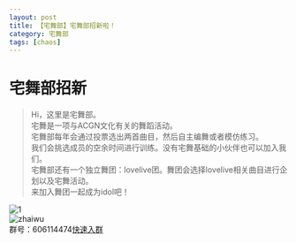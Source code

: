 ```yaml
---
layout: post
title: 【宅舞部】宅舞部招新啦！
category: 宅舞部
tags: [chaos]
---
```


# 宅舞部招新

>Hi，这里是宅舞部。<br />
宅舞是一项与ACGN文化有关的舞蹈活动。<br />
宅舞部每年会通过投票选出两首曲目，然后自主编舞或者模仿练习。<br />
我们会挑选成员的空余时间进行训练。没有宅舞基础的小伙伴也可以加入我们。<br />
宅舞部还有一个独立舞团：lovelive团。舞团会选择lovelive相关曲目进行企划以及宅舞活动。<br />
来加入舞团一起成为idol吧！<br />

![1](https://dev.tencent.com/u/Water_Emissary/p/pbed/git/raw/master/zhaiwu/zhaoxing/1.png)
<br />
![zhaiwu](https://dev.tencent.com/u/Water_Emissary/p/pbed/git/raw/master/zhaiwu/zhaoxing/zhaiwu.png)
<br />
群号：606114474[快速入群](//shang.qq.com/wpa/qunwpa?idkey=87e4b067433fb2c786494bcbfdf9e44522daa4237e1a6d49ac390ebb3f58c661)
